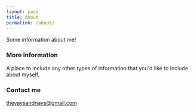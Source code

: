 ```yaml
---
layout: page
title: About
permalink: /about/
---
```


Some information about me!

### More Information

A place to include any other types of information that you'd like to include about myself.

### Contact me

[theyaysandnays@gmail.com](mailto:theyaysandnays@gmail.com)
